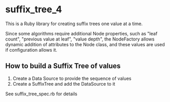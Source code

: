 # suffix_tree_4

This is a Ruby library for creating suffix trees one value at a time.

Since some algorithms require additional Node properties, such as "leaf count", "previous value at leaf", 
"value depth", the NodeFactory allows dynamic addition of attributes to the Node class, and these values are
used if configuration allows it.

## How to build a Suffix Tree of values

1. Create a Data Source to provide the sequence of values
2. Create a SuffixTree and add the DataSource to it

See suffix_tree_spec.rb for details
